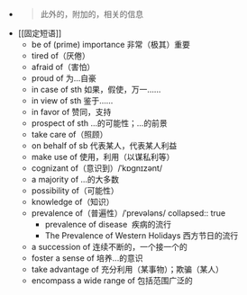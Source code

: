 - >此外的，附加的，相关的信息
- [[固定短语]]
	- be of (prime) importance 非常（极其）重要
	- tired of（厌倦）
	- afraid of（害怕）
	- proud of 为...自豪
	- in case of sth 如果，假使，万一……
	- in view of sth 鉴于……
	- in favor of 赞同，支持
	- prospect of sth ...的可能性；...的前景
	- take care of（照顾）
	- on behalf of sb 代表某人，代表某人利益
	- make use of 使用，利用（以谋私利等）
	- cognizant of（意识到）/ˈkɒɡnɪzənt/
	- a majority of ...的大多数
	- possibility of（可能性）
	- knowledge of（知识）
	- prevalence of（普遍性）/ˈprevələns/
	  collapsed:: true
		- prevalence of disease  疾病的流行
		- The Prevalence of Western Holidays 西方节日的流行
	- a succession of 连续不断的，一个接一个的
	- foster a sense of 培养...的意识
	- take advantage of 充分利用（某事物）；欺骗（某人）
	- encompass a wide range of 包括范围广泛的